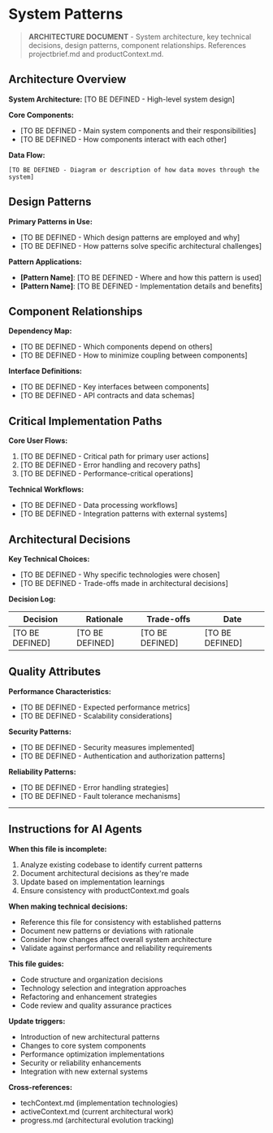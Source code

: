 # System Patterns

> **ARCHITECTURE DOCUMENT** - System architecture, key technical decisions, design patterns, component relationships. References projectbrief.md and productContext.md.

## Architecture Overview

**System Architecture:** [TO BE DEFINED - High-level system design]

**Core Components:**

- [TO BE DEFINED - Main system components and their responsibilities]
- [TO BE DEFINED - How components interact with each other]

**Data Flow:**

```
[TO BE DEFINED - Diagram or description of how data moves through the system]
```

## Design Patterns

**Primary Patterns in Use:**

- [TO BE DEFINED - Which design patterns are employed and why]
- [TO BE DEFINED - How patterns solve specific architectural challenges]

**Pattern Applications:**

- **[Pattern Name]**: [TO BE DEFINED - Where and how this pattern is used]
- **[Pattern Name]**: [TO BE DEFINED - Implementation details and benefits]

## Component Relationships

**Dependency Map:**

- [TO BE DEFINED - Which components depend on others]
- [TO BE DEFINED - How to minimize coupling between components]

**Interface Definitions:**

- [TO BE DEFINED - Key interfaces between components]
- [TO BE DEFINED - API contracts and data schemas]

## Critical Implementation Paths

**Core User Flows:**

1. [TO BE DEFINED - Critical path for primary user actions]
2. [TO BE DEFINED - Error handling and recovery paths]
3. [TO BE DEFINED - Performance-critical operations]

**Technical Workflows:**

- [TO BE DEFINED - Data processing workflows]
- [TO BE DEFINED - Integration patterns with external systems]

## Architectural Decisions

**Key Technical Choices:**

- [TO BE DEFINED - Why specific technologies were chosen]
- [TO BE DEFINED - Trade-offs made in architectural decisions]

**Decision Log:**

| Decision | Rationale | Trade-offs | Date |
|----------|-----------|------------|------|
| [TO BE DEFINED] | [TO BE DEFINED] | [TO BE DEFINED] | [TO BE DEFINED] |

## Quality Attributes

**Performance Characteristics:**

- [TO BE DEFINED - Expected performance metrics]
- [TO BE DEFINED - Scalability considerations]

**Security Patterns:**

- [TO BE DEFINED - Security measures implemented]
- [TO BE DEFINED - Authentication and authorization patterns]

**Reliability Patterns:**

- [TO BE DEFINED - Error handling strategies]
- [TO BE DEFINED - Fault tolerance mechanisms]

---

## Instructions for AI Agents

**When this file is incomplete:**

1. Analyze existing codebase to identify current patterns
2. Document architectural decisions as they're made
3. Update based on implementation learnings
4. Ensure consistency with productContext.md goals

**When making technical decisions:**

- Reference this file for consistency with established patterns
- Document new patterns or deviations with rationale
- Consider how changes affect overall system architecture
- Validate against performance and reliability requirements

**This file guides:**

- Code structure and organization decisions
- Technology selection and integration approaches
- Refactoring and enhancement strategies
- Code review and quality assurance practices

**Update triggers:**

- Introduction of new architectural patterns
- Changes to core system components
- Performance optimization implementations
- Security or reliability enhancements
- Integration with new external systems

**Cross-references:**

- techContext.md (implementation technologies)
- activeContext.md (current architectural work)
- progress.md (architectural evolution tracking)
